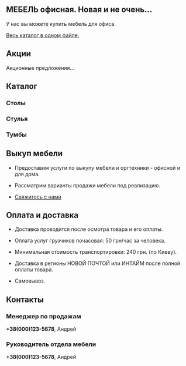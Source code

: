 ## МЕБЕЛЬ офисная. Новая и не очень...

У нас вы можете купить мебель для офиса.

[Весь каталог в одном файле.](/raw/master/mebel-bu.pdf)

## Акции

Акционные предложения...

## Каталог

### Столы

### Стулья

### Тумбы
 
## Выкуп мебели

- Предоставим услуги по выкупу мебели и оргтехники - офисной и для дома.

- Рассматрим варианты продажи мебели под реализацию.

- [Свяжитесь с нами](Контакты)

## Оплата и доставка

- Доставка проводится после осмотра товара и его оплаты.

- Оплата услуг грузчиков почасовая: 50 грн/час за человека.

- Минимальная стоимость транспортировки: 240 грн. (по Киеву).

- Доставка в регионы НОВОЙ ПОЧТОЙ или ИНТАЙМ после полной оплаты товара.

- Самовывоз.
 
## Контакты

### Менеджер по продажам

**+38(000)123-5678**, Андрей

### Руководитель отдела мебели

**+38(000)123-5678**, Андрей
